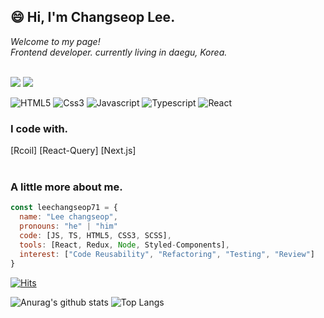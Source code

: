 ## 😄 Hi, I'm Changseop Lee.




<i>Welcome to my page!</i> <br>
<i>Frontend developer. currently living in daegu, Korea.</i><br><br>

<a href="https://velog.io/@haseuki71"><img src="https://img.shields.io/badge/velog%20-11B48A?style=flat-square&logo=Vimeo&logoColor=white&link=https://velog.io/@haseuki71"/></a>
<a href="mailto:haseuki71@gmail.com"><img src="https://img.shields.io/badge/Gmail-d14836?style=flat-square&logo=Gmail&logoColor=white&link=haseuki71@gmail.com"/></a>

![HTML5](https://img.shields.io/badge/-HTML5-E34F26?style=flat-square&logo=html5&logoColor=white)
![Css3](https://img.shields.io/badge/-css3-007ACC?style=flat-square&logo=css3&logoColor=white)
![Javascript](https://img.shields.io/badge/-JavaScript-f7e018?style=flat-square&logo=JavaScript&logoColor=black)
![Typescript](https://img.shields.io/badge/-TypeScript-007ACC?style=flat-square&logo=typescript&logoColor=white)
![React](https://img.shields.io/badge/-React-20232a?style=flat-square&logo=react&logoColor=61dafb)
### I code with.
[Rcoil]
[React-Query]
[Next.js]
<br><br>
                  
### A little more about me.
```javascript
const leechangseop71 = {
  name: "Lee changseop",
  pronouns: "he" | "him"
  code: [JS, TS, HTML5, CSS3, SCSS],
  tools: [React, Redux, Node, Styled-Components],
  interest: ["Code Reusability", "Refactoring", "Testing", "Review"]
}
```
[![Hits](https://hits.seeyoufarm.com/api/count/incr/badge.svg?url=https%3A%2F%2Fgithub.com%2Fleechangseop71%2Fhit-counter&count_bg=%23A6A8AE&title_bg=%23131111&icon=github.svg&icon_color=%23E7E7E7&title=Github&edge_flat=false)](https://hits.seeyoufarm.com)
<br>

![Anurag's github stats](https://github-readme-stats.vercel.app/api?username=leechangseop71&show_icons=true&theme=tokyonight)
![Top Langs](https://github-readme-stats.vercel.app/api/top-langs/?username=leechangseop71&layout=compact&theme=tokyonight)
